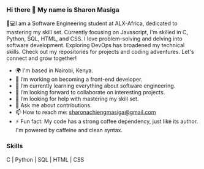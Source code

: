 ### Hi there 👋 My name is Sharon Masiga

👩💻I am a Software Engineering student at ALX-Africa, dedicated to mastering my skill set. Currently focusing on Javascript, I'm skilled in C, Python, SQL, HTML, and CSS. I love problem-solving and delving into software development. Exploring DevOps has broadened my technical skills. Check out my repositories for projects and coding adventures. Let's connect and grow together! 

- 🌍 I'm based in Nairobi, Kenya.
- 🔭 I’m working on becoming a front-end developer.
- 🌱 I’m currently learning everything about software engineering.
- 👯 I’m looking forward to collaborate on interesting projects.
- 🤔 I’m looking for help with mastering my skill set.
- 💬 Ask me about contributions.
- 📫 How to reach me: sharonachiengmasiga@gmail.com
- ⚡ Fun fact: My code has a strong coffee dependency, just like its author. I'm powered by caffeine and clean syntax.

### Skills
C | Python | SQL | HTML | CSS
